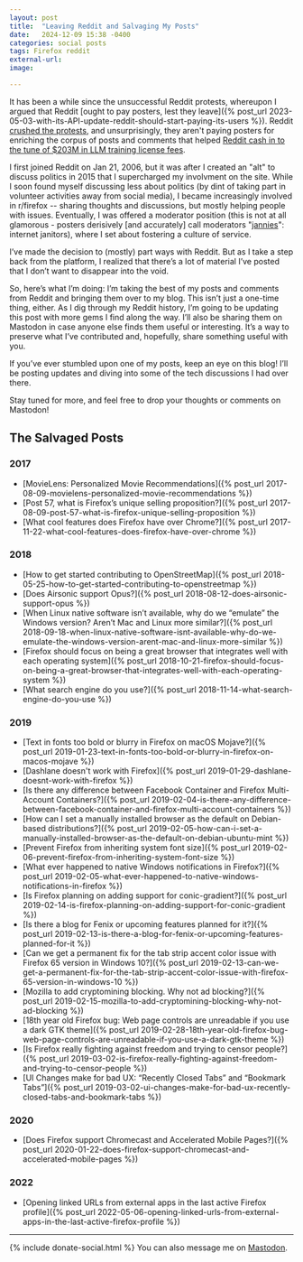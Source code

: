 ```yaml
---
layout: post
title:  "Leaving Reddit and Salvaging My Posts"
date:   2024-12-09 15:38 -0400
categories: social posts
tags: Firefox reddit
external-url: 
image:

---
```


It has been a while since the unsuccessful Reddit protests, whereupon I argued that Reddit [ought to pay posters, lest they leave]({% post_url 2023-05-03-with-its-API-update-reddit-should-start-paying-its-users %}). Reddit [crushed the protests](https://www.theverge.com/23779477/reddit-protest-blackouts-crushed), and unsurprisingly, they aren't paying posters for enriching the corpus of posts and comments that helped [Reddit cash in to the tune of $203M in LLM training license fees](https://arstechnica.com/ai/2024/02/reddit-has-already-booked-203m-in-revenue-licensing-data-for-ai-training/).

I first joined Reddit on Jan 21, 2006, but it was after I created an "alt" to discuss politics in 2015 that I supercharged my involvment on the site. While I soon found myself discussing less about politics (by dint of taking part in volunteer activities away from social media), I became increasingly involved in r/firefox -- sharing thoughts and discussions, but mostly helping people with issues. Eventually, I was offered a moderator position (this is not at all glamorous - posters derisively [and accurately] call moderators "[jannies](https://www.urbandictionary.com/define.php?term=Jannie)": internet janitors), where I set about fostering a culture of service.

I’ve made the decision to (mostly) part ways with Reddit. But as I take a step back from the platform, I realized that there’s a lot of material I’ve posted that I don’t want to disappear into the void.

So, here’s what I’m doing: I’m taking the best of my posts and comments from Reddit and bringing them over to my blog. This isn’t just a one-time thing, either. As I dig through my Reddit history, I’m going to be updating this post with more gems I find along the way. I’ll also be sharing them on Mastodon in case anyone else finds them useful or interesting. It’s a way to preserve what I’ve contributed and, hopefully, share something useful with you.       

If you’ve ever stumbled upon one of my posts, keep an eye on this blog! I’ll be posting updates and diving into some of the tech discussions I had over there.

Stay tuned for more, and feel free to drop your thoughts or comments on Mastodon!

## The Salvaged Posts

### 2017

* [MovieLens: Personalized Movie Recommendations]({% post_url 2017-08-09-movielens-personalized-movie-recommendations %})
* [Post 57, what is Firefox&rsquo;s unique selling proposition?]({% post_url 2017-08-09-post-57-what-is-firefox-unique-selling-proposition %})
* [What cool features does Firefox have over Chrome?]({% post_url 2017-11-22-what-cool-features-does-firefox-have-over-chrome %})

### 2018

* [How to get started contributing to OpenStreetMap]({% post_url 2018-05-25-how-to-get-started-contributing-to-openstreetmap %})
* [Does Airsonic support Opus?]({% post_url 2018-08-12-does-airsonic-support-opus %})
* [When Linux native software isn’t available, why do we “emulate” the Windows version? Aren&rsquo;t Mac and Linux more similar?]({% post_url 2018-09-18-when-linux-native-software-isnt-available-why-do-we-emulate-the-windows-version-arent-mac-and-linux-more-similar %})
* [Firefox should focus on being a great browser that integrates well with each operating system]({% post_url 2018-10-21-firefox-should-focus-on-being-a-great-browser-that-integrates-well-with-each-operating-system %})
* [What search engine do you use?]({% post_url 2018-11-14-what-search-engine-do-you-use %})

### 2019

* [Text in fonts too bold or blurry in Firefox on macOS Mojave?]({% post_url 2019-01-23-text-in-fonts-too-bold-or-blurry-in-firefox-on-macos-mojave %})
* [Dashlane doesn't work with Firefox]({% post_url 2019-01-29-dashlane-doesnt-work-with-firefox %})
* [Is there any difference between Facebook Container and Firefox Multi-Account Containers?]({% post_url 2019-02-04-is-there-any-difference-between-facebook-container-and-firefox-multi-account-containers %})
* [How can I set a manually installed browser as the default on Debian-based distributions?]({% post_url 2019-02-05-how-can-i-set-a-manually-installed-browser-as-the-default-on-debian-ubuntu-mint %})
* [Prevent Firefox from inheriting system font size]({% post_url 2019-02-06-prevent-firefox-from-inheriting-system-font-size %})
* [What ever happened to native Windows notifications in Firefox?]({% post_url 2019-02-05-what-ever-happened-to-native-windows-notifications-in-firefox %})
* [Is Firefox planning on adding support for conic-gradient?]({% post_url 2019-02-14-is-firefox-planning-on-adding-support-for-conic-gradient %})
* [Is there a blog for Fenix or upcoming features planned for it?]({% post_url 2019-02-13-is-there-a-blog-for-fenix-or-upcoming-features-planned-for-it %})
* [Can we get a permanent fix for the tab strip accent color issue with Firefox 65 version in Windows 10?]({% post_url 2019-02-13-can-we-get-a-permanent-fix-for-the-tab-strip-accent-color-issue-with-firefox-65-version-in-windows-10 %})
* [Mozilla to add cryptomining blocking. Why not ad blocking?]({% post_url 2019-02-15-mozilla-to-add-cryptomining-blocking-why-not-ad-blocking %})
* [18th year old Firefox bug: Web page controls are unreadable if you use a dark GTK theme]({% post_url 2019-02-28-18th-year-old-firefox-bug-web-page-controls-are-unreadable-if-you-use-a-dark-gtk-theme %})
* [Is Firefox really fighting against freedom and trying to censor people?]({% post_url 2019-03-02-is-firefox-really-fighting-against-freedom-and-trying-to-censor-people %})
* [UI Changes make for bad UX: &ldquo;Recently Closed Tabs&rdquo; and &ldquo;Bookmark Tabs&rdquo;]({% post_url 2019-03-02-ui-changes-make-for-bad-ux-recently-closed-tabs-and-bookmark-tabs %})

### 2020

* [Does Firefox support Chromecast and Accelerated Mobile Pages?]({% post_url 2020-01-22-does-firefox-support-chromecast-and-accelerated-mobile-pages %})

### 2022

* [Opening linked URLs from external apps in the last active Firefox profile]({% post_url 2022-05-06-opening-linked-urls-from-external-apps-in-the-last-active-firefox-profile %})

---

{% include donate-social.html %} You can also message me on [Mastodon](https://mastodon.social/@yoasif).